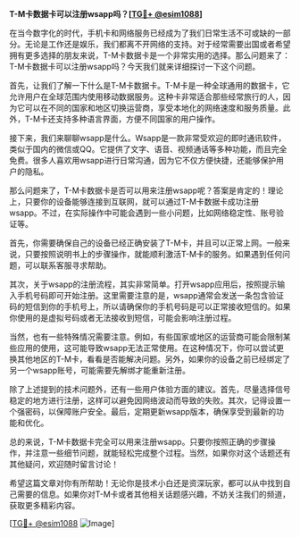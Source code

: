 **T-M卡数据卡可以注册wsapp吗？[[TG💪+ @esim1088](https://t.me/s/esim1088)]**

在当今数字化的时代，手机卡和网络服务已经成为了我们日常生活不可或缺的一部分。无论是工作还是娱乐，我们都离不开网络的支持。对于经常需要出国或者希望拥有更多选择的朋友来说，T-M卡数据卡是一个非常实用的选择。那么问题来了：T-M卡数据卡可以注册wsapp吗？今天我们就来详细探讨一下这个问题。

首先，让我们了解一下什么是T-M卡数据卡。T-M卡是一种全球通用的数据卡，它允许用户在全球范围内使用移动数据服务。这种卡非常适合那些经常旅行的人，因为它可以在不同的国家和地区切换运营商，享受本地化的网络速度和服务质量。此外，T-M卡还支持多种语言界面，方便不同国家的用户操作。

接下来，我们来聊聊wsapp是什么。Wsapp是一款非常受欢迎的即时通讯软件，类似于国内的微信或QQ。它提供了文字、语音、视频通话等多种功能，而且完全免费。很多人喜欢用wsapp进行日常沟通，因为它不仅方便快捷，还能够保护用户的隐私。

那么问题来了，T-M卡数据卡是否可以用来注册wsapp呢？答案是肯定的！理论上，只要你的设备能够连接到互联网，就可以通过T-M卡数据卡成功注册wsapp。不过，在实际操作中可能会遇到一些小问题，比如网络稳定性、账号验证等。

首先，你需要确保自己的设备已经正确安装了T-M卡，并且可以正常上网。一般来说，只要按照说明书上的步骤操作，就能顺利激活T-M卡的服务。如果遇到任何问题，可以联系客服寻求帮助。

其次，关于wsapp的注册流程，其实非常简单。打开wsapp应用后，按照提示输入手机号码即可开始注册。这里需要注意的是，wsapp通常会发送一条包含验证码的短信到你的手机号上，所以请确保你的手机号码是可以正常接收短信的。如果你使用的是虚拟号码或者无法接收到短信，可能会影响注册过程。

当然，也有一些特殊情况需要注意。例如，有些国家或地区的运营商可能会限制某些应用的使用，这可能导致wsapp无法正常使用。在这种情况下，你可以尝试更换其他地区的T-M卡，看看是否能解决问题。另外，如果你的设备之前已经绑定了另一个wsapp账号，可能需要先解绑才能重新注册。

除了上述提到的技术问题外，还有一些用户体验方面的建议。首先，尽量选择信号稳定的地方进行注册，这样可以避免因网络波动而导致的失败。其次，记得设置一个强密码，以保障账户安全。最后，定期更新wsapp版本，确保享受到最新的功能和优化。

总的来说，T-M卡数据卡完全可以用来注册wsapp。只要你按照正确的步骤操作，并注意一些细节问题，就能轻松完成整个过程。当然，如果你对这个话题还有其他疑问，欢迎随时留言讨论！

希望这篇文章对你有所帮助！无论你是技术小白还是资深玩家，都可以从中找到自己需要的信息。如果你对T-M卡或者其他相关话题感兴趣，不妨关注我们的频道，获取更多精彩内容。

[[TG💪+ @esim1088](https://t.me/s/esim1088) ![Image](https://i.postimg.cc/4NQfJmqS/Snipaste-2025-05-13-00-14-12.png)]